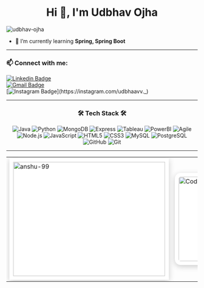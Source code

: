 <h1 align="center">Hi 👋, I'm Udbhav Ojha</h1>
<p align="left">
  <img src="https://komarev.com/ghpvc/?username=udbhav-ojha&label=Profile%20views&color=0e75b6&style=flat" alt="udbhav-ojha" />
</p>

- 🌱 I’m currently learning **Spring, Spring Boot**

---

<h3 align="left">📫 Connect with me:</h3>

[![Linkedin Badge](https://img.shields.io/badge/-Udbhav%20Ojha-blue?style=flat-square&logo=Linkedin&logoColor=white&link=https://www.linkedin.com/in/udbhav-ojha-354804216/)](https://www.linkedin.com/in/udbhav-ojha-354804216/)  
[![Gmail Badge](https://img.shields.io/badge/-udbhavsbg@gmail.com-c14438?style=flat-square&logo=Gmail&logoColor=white&link=mailto:udbhavsbg@gmail.com)](mailto:udbhavsbg@gmail.com)  
[![Instagram Badge](https://img.shields.io/badge/-udbhaavv._-c13584?style=flat-square&logo=Instagram&logoColor=white&link=https://instagram.com/udbhaavv._)](https://instagram.com/udbhaavv._)

---

<h3 align="center">🛠️ Tech Stack 🛠️</h3>
<p align="center">
  <img src="https://img.shields.io/badge/-Java-000000?style=flat&logo=Java&logoColor=red" alt="Java" />
  <img src="https://img.shields.io/badge/-Python-000000?style=flat&logo=Python&logoColor=blue" alt="Python" />
  <img src="https://img.shields.io/badge/-MongoDB-000000?style=flat&logo=MongoDB&logoColor=green" alt="MongoDB" />
  <img src="https://img.shields.io/badge/-Express-000000?style=flat&logo=Express" alt="Express" />
  <img src="https://img.shields.io/badge/-Tableau-000000?style=flat&logo=Tableau&logoColor=blue" alt="Tableau" />
  <img src="https://img.shields.io/badge/-PowerBI-000000?style=flat&logo=PowerBI&logoColor=yellow" alt="PowerBI" />
  <img src="https://img.shields.io/badge/-Agile-000000?style=flat&logo=Agile" alt="Agile" />
  <img src="https://img.shields.io/badge/-Node.js-000000?style=flat&logo=Node.js" alt="Node.js" />
  <img src="https://img.shields.io/badge/-JavaScript-000000?style=flat&logo=JavaScript" alt="JavaScript" />
  <img src="https://img.shields.io/badge/-HTML5-000000?style=flat&logo=HTML5" alt="HTML5" />
  <img src="https://img.shields.io/badge/-CSS3-000000?style=flat&logo=CSS3" alt="CSS3" />
  <img src="https://img.shields.io/badge/-MySQL-000000?style=flat&logo=MySQL" alt="MySQL" />
  <img src="https://img.shields.io/badge/-PostgreSQL-000000?style=flat&logo=PostgreSQL&logoColor=F05032" alt="PostgreSQL" />
  <img src="https://img.shields.io/badge/-GitHub-000000?style=flat&logo=GitHub&logoColor=white" alt="GitHub" />
  <img src="https://img.shields.io/badge/-Git-000000?style=flat&logo=Git&logoColor=F05032" alt="Git" />
</p>

---

<div align="center">
  <table style="border-collapse: collapse; border: none;" cellspacing="0" cellpadding="0">
    <tr>
      <!-- GitHub Stats -->
      <td style="border: none;">
        <img src="https://github-readme-stats.vercel.app/api/top-langs?username=anshu-99&show_icons=true&locale=en&layout=compact" 
             alt="anshu-99" height="300px" width="400px" 
             style="background-color: white; box-shadow: 0 4px 15px rgba(0, 0, 0, 0.2); padding: 10px;">
      </td>
      <!-- Coding GIF -->
      <td style="border: none;">
        <img src="https://media4.giphy.com/media/v1.Y2lkPTc5MGI3NjExN3lheGEycG5xd3FwaDZjODJwZ3RqcDN0ZXR6dWplNzR4OHc3eHZmYyZlcD12MV9pbnRlcm5hbF9naWZfYnlfaWQmY3Q9Zw/L8K62iTDkzGX6/giphy.gif" 
             alt="Coding GIF" height="222px" width="400px" 
             style="border-radius: 15px; background-color: white; box-shadow: 0 4px 15px rgba(0, 0, 0, 0.2); padding: 10px;">
      </td>
    </tr>
  </table>
</div>
</div>
